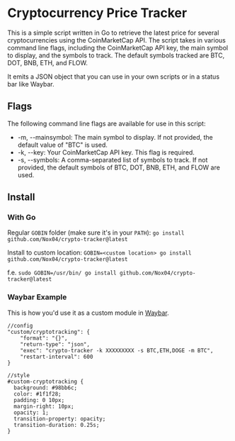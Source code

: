 # Cryptocurrency Price Tracker

This is a simple script written in Go to retrieve the latest price for several cryptocurrencies using the CoinMarketCap API. The script takes in various command line flags, including the CoinMarketCap API key, the main symbol to display, and the symbols to track. The default symbols tracked are BTC, DOT, BNB, ETH, and FLOW.

It emits a JSON object that you can use in your own scripts or in a status bar like Waybar.

## Flags

The following command line flags are available for use in this script:

- -m, --mainsymbol: The main symbol to display. If not provided, the default value of "BTC" is used.
- -k, --key: Your CoinMarketCap API key. This flag is required.
- -s, --symbols: A comma-separated list of symbols to track. If not provided, the default symbols of BTC, DOT, BNB, ETH, and FLOW are used.

## Install

### With Go

Regular `GOBIN` folder (make sure it's in your `PATH`):
`go install github.com/Nox04/crypto-tracker@latest`

Install to custom location:
`GOBIN=<custom location> go install github.com/Nox04/crypto-tracker@latest`

f.e. `sudo GOBIN=/usr/bin/ go install github.com/Nox04/crypto-tracker@latest`

### Waybar Example

This is how you'd use it as a custom module in [Waybar](https://github.com/Alexays/Waybar).

```
//config
"custom/cryptotracking": {
    "format": "{}",
    "return-type": "json",
    "exec": "crypto-tracker -k XXXXXXXXX -s BTC,ETH,DOGE -m BTC",
    "restart-interval": 600
}

//style
#custom-cryptotracking {
  background: #98bb6c;
  color: #1f1f28;
  padding: 0 10px;
  margin-right: 10px;
  opacity: 1;
  transition-property: opacity;
  transition-duration: 0.25s;
}

```
